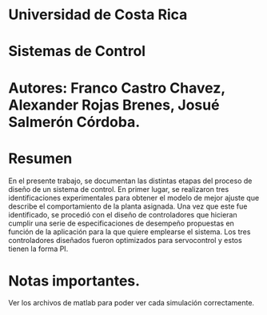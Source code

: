 # Universidad de Costa Rica
# Sistemas de Control
# Autores: Franco Castro Chavez, Alexander Rojas Brenes, Josué Salmerón Córdoba.
# Resumen
En el presente trabajo, se documentan las distintas etapas del proceso de diseño de un sistema de control. En primer lugar, se realizaron tres identificaciones experimentales para obtener el modelo de mejor ajuste que describe el comportamiento de la planta asignada. Una vez que este fue
identificado, se procedió con el diseño de controladores que hicieran cumplir una serie de especificaciones de desempeño propuestas en función de la aplicación para la que quiere emplearse el sistema. Los tres controladores diseñados fueron optimizados para servocontrol y estos tienen la forma PI. 
# Notas importantes.
Ver los archivos de matlab para poder ver cada simulación correctamente. 
